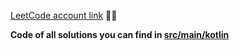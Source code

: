 [LeetCode account link](https://leetcode.com/sunR13E/)  👨‍💻

**Code of all solutions you can find in [src/main/kotlin](https://github.com/SunR13E/sunR13E-leetcode/tree/master/src/main/kotlin)**
